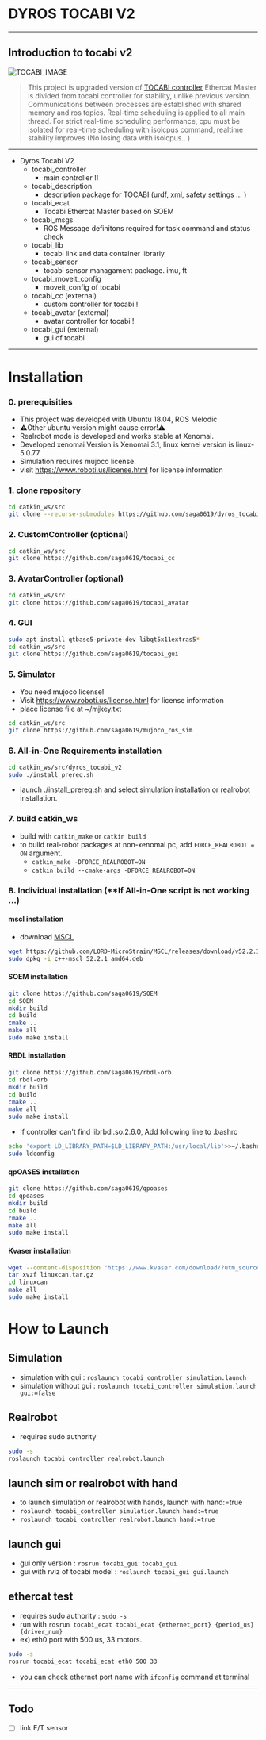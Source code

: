 DYROS TOCABI V2
===============

----------------------------------------
Introduction to tocabi v2
-------------------------

![TOCABI_IMAGE](./TOCABI3.png)
> This project is upgraded version of [TOCABI controller](https://github.com/saga0619/dyros_tocabi)
> Ethercat Master is divided from tocabi controller for stability, unlike previous version.
> Communications between processes are established with shared memory and ros topics.
> Real-time scheduling is applied to all main thread. 
> For strict real-time scheduling performance, cpu must be isolated for real-time scheduling with isolcpus command, realtime stability improves  (No losing data with isolcpus.. )

----------------------------------------

+ Dyros Tocabi V2
    + tocabi_controller
        + main controller !!
    + tocabi_description
        + description package for TOCABI (urdf, xml, safety settings ... )
    + tocabi_ecat
        + Tocabi Ethercat Master based on SOEM
    + tocabi_msgs
        + ROS Message definitons required for task command and status check 
    + tocabi_lib
        + tocabi link and data container librariy
    + tocabi_sensor
        + tocabi sensor managament package. imu, ft
    + tocabi_moveit_config
        + moveit_config of tocabi
    + tocabi_cc (external)
        + custom controller for tocabi ! 
    + tocabi_avatar (external)
        + avatar controller for tocabi ! 
    + tocabi_gui (external)
        + gui of tocabi

-----------------------------------------

# Installation
### 0. prerequisities
  * This project was developed with Ubuntu 18.04, ROS Melodic
  * ⚠️Other ubuntu version might cause error!⚠️
  * Realrobot mode is developed and works stable at Xenomai.
  * Developed xenomai Version is Xenomai 3.1, linux kernel version is linux-5.0.77
  * Simulation requires mujoco license. 
  * visit <https://www.roboti.us/license.html> for license information

### 1. clone repository
```sh
cd catkin_ws/src
git clone --recurse-submodules https://github.com/saga0619/dyros_tocabi_v2
```

### 2. CustomController (optional)
```sh
cd catkin_ws/src
git clone https://github.com/saga0619/tocabi_cc
```

### 3. AvatarController (optional)
```sh
cd catkin_ws/src
git clone https://github.com/saga0619/tocabi_avatar
```

### 4. GUI
```sh
sudo apt install qtbase5-private-dev libqt5x11extras5*
cd catkin_ws/src
git clone https://github.com/saga0619/tocabi_gui
```

### 5. Simulator
  * You need mujoco license!   
  * Visit <https://www.roboti.us/license.html> for license information
  * place license file at ~/mjkey.txt
```sh
cd catkin_ws/src
git clone https://github.com/saga0619/mujoco_ros_sim
```

### 6. All-in-One Requirements installation
```sh
cd catkin_ws/src/dyros_tocabi_v2
sudo ./install_prereq.sh
```
+ launch ./install_prereq.sh and select simulation installation or realrobot installation.

### 7. build catkin_ws
  * build with `catkin_make` or `catkin build`   
  * to build real-robot packages at non-xenomai pc, add `FORCE_REALROBOT = ON` argument.      
    - `catkin_make -DFORCE_REALROBOT=ON`
    - `catkin build --cmake-args -DFORCE_REALROBOT=ON`

### 8. Individual installation (**If All-in-One script is not working ...)

#### mscl installation
 * download [MSCL](https://github.com/LORD-MicroStrain/MSCL/releases/download/v52.2.1/c++-mscl_52.2.1_amd64.deb) 
```sh
wget https://github.com/LORD-MicroStrain/MSCL/releases/download/v52.2.1/c++-mscl_52.2.1_amd64.deb
sudo dpkg -i c++-mscl_52.2.1_amd64.deb
```
#### SOEM installation
 ```sh
 git clone https://github.com/saga0619/SOEM
 cd SOEM
 mkdir build
 cd build
 cmake ..
 make all
 sudo make install
 ```
#### RBDL installation
```sh
git clone https://github.com/saga0619/rbdl-orb
cd rbdl-orb
mkdir build
cd build
cmake ..
make all
sudo make install
```

* If controller can't find librbdl.so.2.6.0, Add following line to .bashrc 
```sh
echo 'export LD_LIBRARY_PATH=$LD_LIBRARY_PATH:/usr/local/lib'>>~/.bashrc
sudo ldconfig
```
#### qpOASES installation
```sh
git clone https://github.com/saga0619/qpoases
cd qpoases
mkdir build
cd build
cmake ..
make all
sudo make install
```
#### Kvaser installation
```sh
wget --content-disposition "https://www.kvaser.com/download/?utm_source=software&utm_ean=7330130980754&utm_status=latest"
tar xvzf linuxcan.tar.gz
cd linuxcan
make all
sudo make install
```

# How to Launch
## Simulation
  * simulation with gui : `roslaunch tocabi_controller simulation.launch` 
  * simulation without gui : `roslaunch tocabi_controller simulation.launch gui:=false` 

## Realrobot
  * requires sudo authority
```sh
sudo -s
roslaunch tocabi_controller realrobot.launch
```

## launch sim or realrobot with hand
  * to launch simulation or realrobot with hands, launch with hand:=true
  * `roslaunch tocabi_controller simulation.launch hand:=true`
  * `roslaunch tocabi_controller realrobot.launch hand:=true`

## launch gui
  * gui only version : `rosrun tocabi_gui tocabi_gui`
  * gui with rviz of tocabi model : `roslaunch tocabi_gui gui.launch`

## ethercat test
  * requires sudo authority : `sudo -s`
  * run with `rosrun tocabi_ecat tocabi_ecat {ethernet_port} {period_us} {driver_num}`
  * ex) eth0 port with 500 us, 33 motors..
  ```sh
  sudo -s
  rosrun tocabi_ecat tocabi_ecat eth0 500 33
  ```
  * you can check ethernet port name with `ifconfig` command at terminal

-----------------------------------------
## Todo
+ [ ] link F/T sensor
